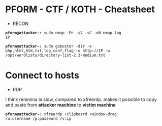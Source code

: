 # PFORM - CTF / KOTH - Cheatsheet

- RECON 

<code><b>pform@attacker~: </b>sudo nmap -Pn -sV -sC -oN nmap.log IP</code>

<code><b>pform@attacker~: </b>sudo gobuster -dir -e php,html,htm,txt,log,conf,flag -u http://IP -w /opt/wordlists/directory-list-2.3-medium.txt</code>

# Connect to hosts

- RDP

I think remmina is slow, compared to xfreerdp.
makes it possible to copy and paste from <b>attacker machine</b> to <b>victim machine</b>

<code><b>pform@attacker~: </b>xfreerdp +clipboard +window-drag /u:username /p:password /v:ip</code>
